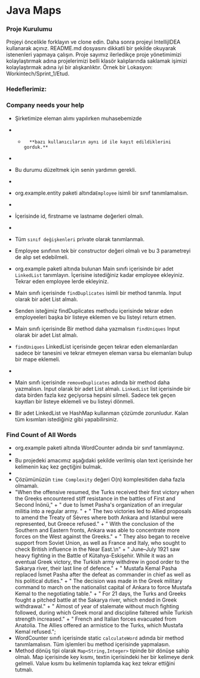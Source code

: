 #  Java Maps

### Proje Kurulumu

Projeyi öncelikle forklayın ve clone edin.
Daha sonra projeyi IntellijIDEA kullanarak açınız. README.md dosyasını dikkatli bir şekilde okuyarak istenenleri yapmaya çalışın.
Proje sayımız ilerledikçe proje yönetimimizi kolaylaştırmak adına projelerimizi belli klasör kalıplarında saklamak işimizi kolaylaştırmak adına iyi bir alışkanlıktır.
Örnek bir Lokasyon: Workintech/Sprint_1/Etud.

### Hedeflerimiz:

### Company needs your help
* Şirketimize eleman alımı yapılırken muhasebemizde     
* 
  *       **bazı kullanıcıların aynı id ile kayıt edildiklerini gorduk.**       
* 
* Bu durumu düzeltmek için senin yardımın gerekli.
* 
* org.example.entity paketi altında```Employee``` isimli bir sınıf tanımlamalısın. 
* 
* İçerisinde id, firstname ve lastname değerleri olmalı. 
* 
* Tüm ```sınıf değişkenleri``` private olarak tanımlanmalı.
* Employee sınıfının tek bir constructor değeri olmalı ve bu 3 parametreyi de alıp set edebilmeli.
* org.example paketi altında bulunan Main sınıfı içerisinde bir adet  ```LinkedList``` tanımlayın. İçerisine istediğiniz kadar employee ekleyiniz. Tekrar eden employee lerde ekleyiniz.


* Main sınıfı içerisinde ```findDuplicates``` isimli bir method tanımla. Input olarak bir adet List almalı.
* Senden isteğimiz findDuplicates methodu içerisinde tekrar eden employeeleri başka bir listeye eklemen ve bu listeyi return etmen.
* Main sınıfı içerisinde Bir method daha yazmalısın ```findUniques``` Input olarak bir adet List almalı.

* ```findUniques``` LinkedList içerisinde geçen tekrar eden elemanlardan sadece bir tanesini ve tekrar etmeyen eleman varsa bu elemanları bulup bir mape eklemeli.
* 
* Main sınıfı içerisinde ```removeDuplicates``` adında bir method daha yazmalısın. Input olarak bir adet List almalı. ```LinkedList``` list içerisinde bir data birden fazla kez geçiyorsa hepsini silmeli. Sadece tek geçen kayıtları bir listeye eklemeli ve bu listeyi dönmeli.
* Bir adet LinkedList ve HashMap kullanman çözümde zorunludur. Kalan tüm kısımları istediğiniz gibi yapabilirsiniz.

### Find Count of All Words
* org.example paketi altında WordCounter adında bir sınıf tanımlayınız.
* 
* Bu projedeki amacımız aşağıdaki şekilde verilmiş olan text içerisinde her kelimenin kaç kez geçtiğini bulmak.
* 
* Çözümünüzün ```time Complexity``` değeri O(n) komplesitiden daha fazla olmamalı.
* "When the offensive resumed, the Turks received their first victory when the Greeks encountered stiff resistance in the battles of First and Second İnönü," +
  " due to İsmet Pasha's organization of an irregular militia into a regular army. " +
  " The two victories led to Allied proposals to amend the Treaty of Sèvres where both Ankara and Istanbul were represented, but Greece refused." +
  " With the conclusion of the Southern and Eastern fronts, Ankara was able to concentrate more forces on the West against the Greeks." +
  " They also began to receive support from Soviet Union, as well as France and Italy, who sought to check British influence in the Near East.\n" +
  " June–July 1921 saw heavy fighting in the Battle of Kütahya-Eskişehir. While it was an eventual Greek victory, the Turkish army withdrew in good order to the Sakarya river, their last line of defence." +
  " Mustafa Kemal Pasha replaced İsmet Pasha after the defeat as commander in chief as well as his political duties." +
  " The decision was made in the Greek military command to march on the nationalist capital of Ankara to force Mustafa Kemal to the negotiating table." +
  " For 21 days, the Turks and Greeks fought a pitched battle at the Sakarya river, which ended in Greek withdrawal." +
  " Almost of year of stalemate without much fighting followed, during which Greek moral and discipline faltered while Turkish strength increased." +
  " French and Italian forces evacuated from Anatolia. The Allies offered an armistice to the Turks, which Mustafa Kemal refused.";
* WordCounter sınıfı içerisinde static ```calculateWord``` adında bir method tanımlamalısın. Tüm işlemleri bu method içerisinde yapmalasın.
* Method dönüş tipi olarak ```Map<String,Integer>``` tipinde bir dönüşe sahip olmalı. Map içerisinde key kısmı, textin içerisindeki her bir kelimeye denk gelmeli. Value kısmı bu kelimenin toplamda kaç kez tekrar ettiğini tutmalı.
